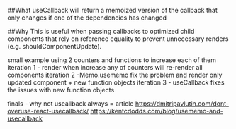 
##What
useCallback will return a memoized version of the callback that only changes if one of the dependencies has changed


##Why 
This is useful when passing callbacks to optimized child components that rely on reference equality to prevent unnecessary renders (e.g. shouldComponentUpdate).

small example using 2 counters and functions to increase each of them
iteration 1 - render when increase any of counters will re-render all components
iteration 2 -Memo.usememo fix the problem and render only updated component + new function objects
iteration 3 - useCallback fixes the issues with new function objects

finals - why not useallback always = article
https://dmitripavlutin.com/dont-overuse-react-usecallback/
https://kentcdodds.com/blog/usememo-and-usecallback

